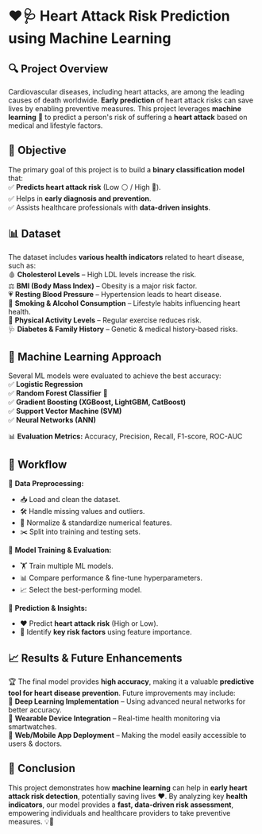 
# ❤️🩺 **Heart Attack Risk Prediction using Machine Learning**  

## 🔍 **Project Overview**  
Cardiovascular diseases, including heart attacks, are among the leading causes of death worldwide. **Early prediction** of heart attack risks can save lives by enabling preventive measures. This project leverages **machine learning** 🤖 to predict a person's risk of suffering a **heart attack** based on medical and lifestyle factors.  

## 🎯 **Objective**  
The primary goal of this project is to build a **binary classification model** that:  
✅ **Predicts heart attack risk** (Low ⚪ / High 🔴).  
✅ Helps in **early diagnosis and prevention**.  
✅ Assists healthcare professionals with **data-driven insights**.  

## 📊 **Dataset**  
The dataset includes **various health indicators** related to heart disease, such as:  
🩸 **Cholesterol Levels** – High LDL levels increase the risk.  
⚖️ **BMI (Body Mass Index)** – Obesity is a major risk factor.  
💗 **Resting Blood Pressure** – Hypertension leads to heart disease.  
🚬 **Smoking & Alcohol Consumption** – Lifestyle habits influencing heart health.  
🏃 **Physical Activity Levels** – Regular exercise reduces risk.  
🩺 **Diabetes & Family History** – Genetic & medical history-based risks.  

## 🧠 **Machine Learning Approach**  
Several ML models were evaluated to achieve the best accuracy:  
✅ **Logistic Regression**  
✅ **Random Forest Classifier** 🌲  
✅ **Gradient Boosting (XGBoost, LightGBM, CatBoost)**  
✅ **Support Vector Machine (SVM)**  
✅ **Neural Networks (ANN)**  

📊 **Evaluation Metrics:** Accuracy, Precision, Recall, F1-score, ROC-AUC  

## 🔄 **Workflow**  
🔹 **Data Preprocessing:**  
   - 📥 Load and clean the dataset.  
   - 🛠️ Handle missing values and outliers.  
   - 📏 Normalize & standardize numerical features.  
   - ✂️ Split into training and testing sets.  

🔹 **Model Training & Evaluation:**  
   - 🏋️ Train multiple ML models.  
   - 📊 Compare performance & fine-tune hyperparameters.  
   - 📈 Select the best-performing model.  

🔹 **Prediction & Insights:**  
   - ❤️ Predict **heart attack risk** (High or Low).  
   - 🔎 Identify **key risk factors** using feature importance.  

## 📈 **Results & Future Enhancements**  
🏆 The final model provides **high accuracy**, making it a valuable **predictive tool for heart disease prevention**. Future improvements may include:  
🔹 **Deep Learning Implementation** – Using advanced neural networks for better accuracy.  
🔹 **Wearable Device Integration** – Real-time health monitoring via smartwatches.  
🔹 **Web/Mobile App Deployment** – Making the model easily accessible to users & doctors.  

## 🚀 **Conclusion**  
This project demonstrates how **machine learning** can help in **early heart attack risk detection**, potentially saving lives ❤️. By analyzing key **health indicators**, our model provides a **fast, data-driven risk assessment**, empowering individuals and healthcare providers to take preventive measures. 💡🏥  
